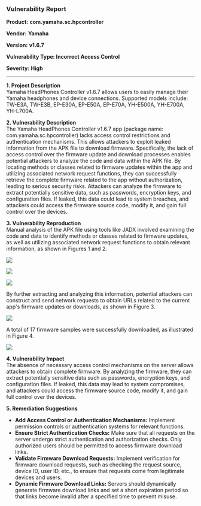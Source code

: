 ### **Vulnerability Report**

**Product:** **com.yamaha.sc.hpcontroller**

**Vendor:** **Yamaha**

**Version:** **v1.6.7**

**Vulnerability Type: Incorrect Access Control**

**Severity:** **High**

---

**1. Project Description**  
Yamaha HeadPhones Controller v1.6.7 allows users to easily manage their Yamaha headphones and device connections. Supported models include: TW-E3A, TW-E3B, EP-E30A, EP-E50A, EP-E70A, YH-E500A, YH-E700A, YH-L700A.

**2. Vulnerability Description**  
The Yamaha HeadPhones Controller v1.6.7 app (package name: com.yamaha.sc.hpcontroller) lacks access control restrictions and authentication mechanisms. This allows attackers to exploit leaked information from the APK file to download firmware. Specifically, the lack of access control over the firmware update and download processes enables potential attackers to analyze the code and data within the APK file. By locating methods or classes related to firmware updates within the app and utilizing associated network request functions, they can successfully retrieve the complete firmware related to the app without authorization, leading to serious security risks. Attackers can analyze the firmware to extract potentially sensitive data, such as passwords, encryption keys, and configuration files. If leaked, this data could lead to system breaches, and attackers could access the firmware source code, modify it, and gain full control over the devices.

**3. Vulnerability Reproduction**  
Manual analysis of the APK file using tools like JADX involved examining the code and data to identify methods or classes related to firmware updates, as well as utilizing associated network request functions to obtain relevant information, as shown in Figures 1 and 2.

![](https://s2.loli.net/2024/10/17/hXUf6MkcJ2VDe8t.png)

![](https://s2.loli.net/2024/10/17/GqPAInXRxTehzQc.png)

![](https://s2.loli.net/2024/10/17/Nwo5QenfLTlhUk2.png)

By further extracting and analyzing this information, potential attackers can construct and send network requests to obtain URLs related to the current app's firmware updates or downloads, as shown in Figure 3.

![](https://s2.loli.net/2024/10/17/BUf4xcXjeCDHtY7.png)

A total of 17 firmware samples were successfully downloaded, as illustrated in Figure 4.

![](https://s2.loli.net/2024/10/17/LSwothGlKXQcVen.png)

**4. Vulnerability Impact**  
The absence of necessary access control mechanisms on the server allows attackers to obtain complete firmware. By analyzing the firmware, they can extract potentially sensitive data such as passwords, encryption keys, and configuration files. If leaked, this data may lead to system compromises, and attackers could access the firmware source code, modify it, and gain full control over the devices.

**5. Remediation Suggestions**  

- **Add Access Control or Authentication Mechanisms:** Implement permission controls or authentication systems for relevant functions.  
- **Ensure Strict Authentication Checks:** Make sure that all requests on the server undergo strict authentication and authorization checks. Only authorized users should be permitted to access firmware download links.  
- **Validate Firmware Download Requests:** Implement verification for firmware download requests, such as checking the request source, device ID, user ID, etc., to ensure that requests come from legitimate devices and users.  
- **Dynamic Firmware Download Links:** Servers should dynamically generate firmware download links and set a short expiration period so that links become invalid after a specified time to prevent misuse.

